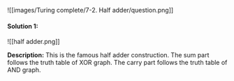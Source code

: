 ![[images/Turing complete/7-2. Half adder/question.png]]


#### Solution 1:
![[half adder.png]]

**Description:**
This is the famous half adder construction. 
The sum part follows the truth table of XOR graph. 
The carry part follows the truth table of AND graph. 
